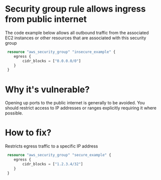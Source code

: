 # Security group rule allows ingress from public internet

The code example below allows all outbound traffic from the associated EC2 instances or other resources that are associated with this security group

```terraform
 resource "aws_security_group" "insecure_example" {
    egress {
        cidr_blocks = ["0.0.0.0/0"]
    }
 }
```

# Why it's vulnerable?
Opening up ports to the public internet is generally to be avoided. You should restrict access to IP addresses or ranges explicitly requiring it where possible.

# How to fix?

Restricts egress traffic to a specific IP address

```terraform
 resource "aws_security_group" "secure_example" {
    egress {
        cidr_blocks = ["1.2.3.4/32"]
    }
 }
```


